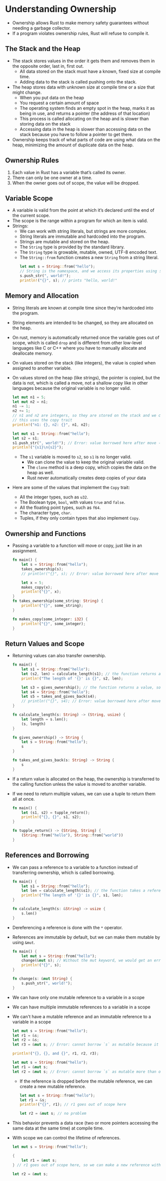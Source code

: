 # Understanding Ownership

- Ownership allows Rust to make memory safety guarantees without needing a garbage collector.
- If a program violates ownership rules, Rust will refuse to compile it.

## The Stack and the Heap

- The stack stores values in the order it gets them and removes them in the opposite order, last in, first out.
  - All data stored on the stack must have a known, fixed size at compile time.
  - Adding data to the stack is called pushing onto the stack.
- The heap stores data with unknown size at compile time or a size that might change.
  - When you put data on the heap
  - You request a certain amount of space
  - The operating system finds an empty spot in the heap, marks it as being in use, and returns a pointer (the address of that location)
  - This process is called allocating on the heap and is slower than storing data on the stack
  - Accessing data in the heap is slower than accessing data on the stack because you have to follow a pointer to get there.
- Ownership keeps track of what parts of code are using what data on the heap, minimizing the amount of duplicate data on the heap.

## Ownership Rules

1. Each value in Rust has a variable that’s called its owner.
2. There can only be one owner at a time.
3. When the owner goes out of scope, the value will be dropped.

## Variable Scope

- A variable is valid from the point at which it’s declared until the end of the current scope.
- The scope is the range within a program for which an item is valid.
- Strings:
  - We can work with string literals, but strings are more complex.
  - String literals are immutable and hardcoded into the program.
  - Strings are mutable and stored on the heap.
  - The `String` type is provided by the standard library.
  - The `String` type is growable, mutable, owned, UTF-8 encoded text.
  - The `String::from` function creates a new `String` from a string literal.
    ```Rust
    let mut s = String::from("hello");
    // String is the namespace, and we access its properties using ::<Property>
    s.push_str(", world!");
    println!("{}", s); // prints "hello, world!"
    ```

## Memory and Allocation

- String literals are known at compile time since they’re hardcoded into the program.
- String elements are intended to be changed, so they are allocated on the heap.
- On rust, memory is automatically returned once the variable goes out of scope, which is called `drop` and is different from other low-level languages like C or C++ where you have to manually allocate and deallocate memory.
- On values stored on the stack (like integers), the value is copied when assigned to another variable.
- On values stored on the heap (like strings), the pointer is copied, but the data is not, which is called a move, not a shallow copy like in other languages because the original variable is no longer valid.

  ```Rust
  let mut n1 = 5;
  let mut n2 = n1;
  n1 -= 1;
  n2 += 1;
  // n1 and n2 are integers, so they are stored on the stack and we can copy the values
  // this uses the copy trait
  println!("n1: {}, n2: {}", n1, n2);

  let mut s1 = String::from("hello");
  let s2 = s1;
  s1.push_str(", world!"); // Error: value borrowed here after move - we need to clone the value
  println!("{s1}\n{s2}");
  ```

  - The `s1` variable is moved to `s2`, so `s1` is no longer valid.
    - We can clone the value to keep the original variable valid.
    - The `clone` method is a deep copy, which copies the data on the heap as well.
    - Rust never automatically creates deep copies of your data

- Here are some of the values that implement the `Copy` trait:
  - All the integer types, such as `u32`.
  - The Boolean type, `bool`, with values `true` and `false`.
  - All the floating point types, such as `f64`.
  - The character type, `char`.
  - Tuples, if they only contain types that also implement `Copy`.

## Ownership and Functions

- Passing a variable to a function will move or copy, just like in an assignment.

  ```Rust
  fn main() {
      let s = String::from("hello");
      takes_ownership(s);
      // println!("{}", s); // Error: value borrowed here after move

      let x = 5;
      makes_copy(x);
      println!("{}", x);
  }
  fn takes_ownership(some_string: String) {
      println!("{}", some_string);
  }

  fn makes_copy(some_integer: i32) {
      println!("{}", some_integer);
  }
  ```

## Return Values and Scope

- Returning values can also transfer ownership.

  ```Rust
  fn main() {
      let s1 = String::from("hello");
      let (s2, len) = calculate_length(s1); // the function returns a tuple, so it transfers ownership
      println!("The length of '{}' is {}", s2, len);

      let s3 = gives_ownership(); // the function returns a value, so it transfers ownership
      let s4 = String::from("hello");
      let s5 = takes_and_gives_back(s4);
      // println!("{}", s4); // Error: value borrowed here after move
  }

  fn calculate_length(s: String) -> (String, usize) {
      let length = s.len();
      (s, length)
  }

  fn gives_ownership() -> String {
      let s = String::from("hello");
      s
  }

  fn takes_and_gives_back(s: String) -> String {
      s
  }
  ```

- If a return value is allocated on the heap, the ownership is transferred to the calling function unless the value is moved to another variable.
- If we need to return multiple values, we can use a tuple to return them all at once.

  ```Rust
  fn main() {
      let (s1, s2) = tupple_return();
      println!("{}, {}", s1, s2);
  }

  fn tupple_return() -> (String, String) {
      (String::from("hello"), String::from("world"))
  }
  ```

## References and Borrowing

- We can pass a reference to a variable to a function instead of transferring ownership, which is called borrowing.

  ```Rust
  fn main() {
      let s1 = String::from("hello");
      let len = calculate_length(&s1); // the function takes a reference, so it borrows the value
      println!("The length of '{}' is {}", s1, len);
  }

  fn calculate_length(s: &String) -> usize {
      s.len()
  }
  ```

- Dereferencing a reference is done with the `*` operator.
- References are immutable by default, but we can make them mutable by using `&mut`.

  ```Rust
  fn main() {
      let mut s = String::from("hello");
      change(&mut s); // Without the mut keyword, we would get an error
      println!("{}", s);
  }

  fn change(s: &mut String) {
      s.push_str(", world!");
  }
  ```

- We can have only one mutable reference to a variable in a scope
- We can have multiple immutable references to a variable in a scope
- We can't have a mutable reference and an immutable reference to a variable in a scope

  ```Rust
  let mut s = String::from("hello");
  let r1 = &s;
  let r2 = &s;
  let r3 = &mut s; // Error: cannot borrow `s` as mutable because it is also borrowed as immutable

  println!("{}, {}, and {}", r1, r2, r3);

  let mut s = String::from("hello");
  let r1 = &mut s;
  let r2 = &mut s; // Error: cannot borrow `s` as mutable more than once at a time
  ```

  - If the reference is dropped before the mutable reference, we can create a new mutable reference.

    ```Rust
    let mut s = String::from("hello");
    let r1 = &s;
    println!("{}", r1); // r1 goes out of scope here

    let r2 = &mut s; // no problem
    ```

- This behavior prevents a data race (two or more pointers accessing the same data at the same time) at compile time.
- With scope we can control the lifetime of references.

  ```Rust
  let mut s = String::from("hello");

  {
      let r1 = &mut s;
  } // r1 goes out of scope here, so we can make a new reference with no problems

  let r2 = &mut s;
  ```
